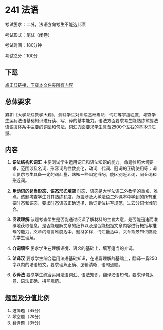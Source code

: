 # 241 法语

考试要求：二外，法语方向考生不能选此项

考试形式：笔试（闭卷）

考试时间：180分钟

考试总分：100分

## 下载

[点击该链接，下载本文件夹所有内容](https://xovee.github.io/gitzip/?https://github.com/UESTC-Course/uestc-course/tree/master/考研目录/241法语)

## 总体要求

紧扣《大学法语教学大纲》，测试学生对法语基础语法、词汇等掌握程度，考查学生运用法语基础知识进行读、写、译的基本能力。语法方面要求考生能熟练掌握法语语言体系中主要的词法和句法，词汇方面要求学生具备2800个左右的基本词汇量。

## 内容

1. **语法结构和词汇**
主要测试学生运用词汇和语法知识的能力。命题参照大纲要求，范围涉及名词、形容词的性数变化，动词、代词、冠词的正确使用等；词汇要求考生具备一定的词汇量，熟知一些固定搭配，能区别近义词，同音词和形近词。

2. **用动词的适当形态、语态形式填空**
时态、语态是大学法语二外教学的重点、难点。该题考查学生对其熟练程度，范围涉及大学法语二外课本中学到的所有重要时态和语态，要求时态语态正确选择，动词变位拼写规范，过去分词恰当配合。

3. **阅读理解**
该题考查学生是否能通过阅读了解材料的主旨大意，是否能迅速而准确地获取信息，是否能理解文章的细节以及是否能根据文章内容进行概括与推理的能力。文章的语言难度适中，题材多样，词汇量适中，文章背景知识应能为学生理解。

4. **介词填空**
要求学生在理解语境、语义的基础上，填写适当的介词。

5. **法译汉**
要求学生综合运用法语基础知识，在语篇理解的基础上，翻译一篇250字以内的法语短文。要求理解正确、逻辑清晰、语句通顺。

6. **汉译法**
要求学生综合运用法语词汇、语法知识，翻译汉语短句。要求译句达意、语法正确、拼写规范。

## 题型及分值比例

1. 选择题（45分）
2. 填空题（20分）
3. 翻译题（35分）
